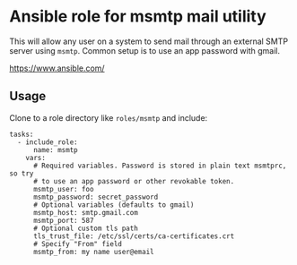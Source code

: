 # Ansible role for msmtp mail utility

This will allow any user on a system to send mail through an external SMTP
server using `msmtp`. Common setup is to use an app password with gmail.

https://www.ansible.com/

## Usage

Clone to a role directory like `roles/msmtp` and include:

    tasks:
      - include_role:
          name: msmtp
        vars:
          # Required variables. Password is stored in plain text msmtprc, so try
          # to use an app password or other revokable token.
          msmtp_user: foo
          msmtp_password: secret_password
          # Optional variables (defaults to gmail)
          msmtp_host: smtp.gmail.com
          msmtp_port: 587
          # Optional custom tls path
          tls_trust_file: /etc/ssl/certs/ca-certificates.crt
          # Specify "From" field
          msmtp_from: my name user@email
